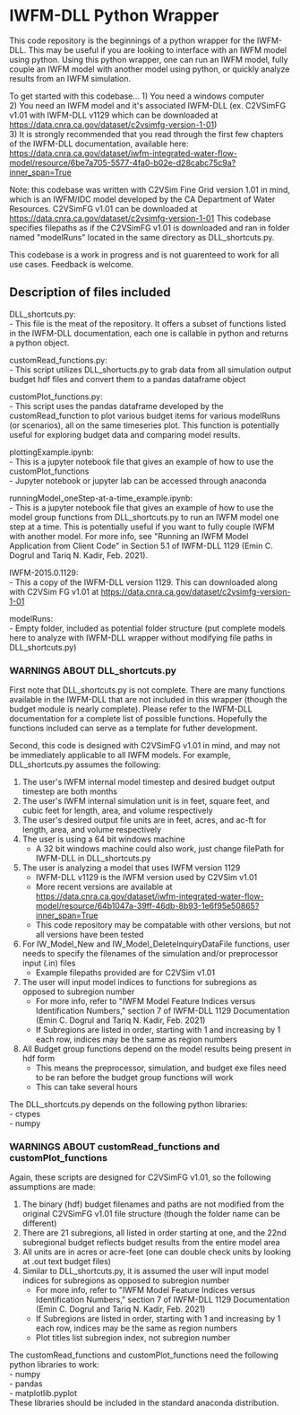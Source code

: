 # IWFM-DLL Python Wrapper
This code repository is the beginnings of a python wrapper for the IWFM-DLL. This may be useful if you are looking to interface with an IWFM model using python. Using this python wrapper, one can run an IWFM model, fully couple an IWFM model with another model using python, or quickly analyze results from an IWFM simulation.

To get started with this codebase...
    1) You need a windows computer  
    2) You need an IWFM model and it's associated IWFM-DLL (ex. C2VSimFG v1.01 with IWFM-DLL v1129 which can be downloaded at https://data.cnra.ca.gov/dataset/c2vsimfg-version-1-01)  
    3) It is strongly recommended that you read through the first few chapters of the IWFM-DLL documentation, available here: https://data.cnra.ca.gov/dataset/iwfm-integrated-water-flow-model/resource/6be7a705-5577-4fa0-b02e-d28cabc75c9a?inner_span=True  

Note: this codebase was written with C2VSim Fine Grid version 1.01 in mind, which is an IWFM/IDC model developed by the CA Department of Water Resources. C2VSimFG v1.01 can be downloaded at https://data.cnra.ca.gov/dataset/c2vsimfg-version-1-01
This codebase specifies filepaths as if the C2VSimFG v1.01 is downloaded and ran in folder named "modelRuns" located in the same directory as DLL_shortcuts.py.   

This codebase is a work in progress and is not guarenteed to work for all use cases. Feedback is welcome.  

## Description of files included
DLL_shortcuts.py:  
    - This file is the meat of the repository. It offers a subset of functions listed in the IWFM-DLL documentation, each one is callable in python and returns a python object.  
    
customRead_functions.py:  
    - This script utilizes DLL_shortucts.py to grab data from all simulation output budget hdf files and convert them to a pandas dataframe object  

customPlot_functions.py:      
    - This script uses the pandas dataframe developed by the customRead_function to plot various budget items for various modelRuns (or scenarios), all on the same timeseries plot. This function is potentially useful for exploring budget data and comparing model results.  

plottingExample.ipynb:  
    - This is a jupyter notebook file that gives an example of how to use the customPlot_functions  
    - Jupyter notebook or jupyter lab can be accessed through anaconda  

runningModel_oneStep-at-a-time_example.ipynb:  
    - This is a jupyter notebook file that gives an example of how to use the model group functions from DLL_shortcuts.py to run an IWFM model one step at a time. This is potentially useful if you want to fully couple IWFM with another model. For more info, see "Running an IWFM Model Application from Client Code" in Section 5.1 of IWFM-DLL 1129 (Emin C. Dogrul and Tariq N. Kadir, Feb. 2021).  

IWFM-2015.0.1129:  
    - This a copy of the IWFM-DLL version 1129. This can downloaded along with C2VSim FG v1.01 at https://data.cnra.ca.gov/dataset/c2vsimfg-version-1-01  
    
modelRuns:  
    - Empty folder, included as potential folder structure (put complete models here to analyze with IWFM-DLL wrapper without modifying file paths in DLL_shortcuts.py)  

### WARNINGS ABOUT DLL_shortcuts.py  
First note that DLL_shortcuts.py is not complete. There are many functions available in the IWFM-DLL that are not included in this wrapper (though the budget module is nearly complete). Please refer to the IWFM-DLL documentation for a complete list of possible functions. Hopefully the functions included can serve as a template for futher development.  

Second, this code is designed with C2VSimFG v1.01 in mind, and may not be immediately applicable to all IWFM models. For example, DLL_shortcuts.py assumes the following:  
1) The user's IWFM internal model timestep and desired budget output timestep are both months
2) The user's IWFM internal simulation unit is in feet, square feet, and cubic feet for length, area, and volume respectively
3) The user's desired output file units are in feet, acres, and ac-ft for length, area, and volume respectively
4) The user is using a 64 bit windows machine
    - A 32 bit windows machine could also work, just change filePath for IWFM-DLL in DLL_shortcuts.py
5) The user is analyzing a model that uses IWFM version 1129
    - IWFM-DLL v1129 is the IWFM version used by C2VSim v1.01
    - More recent versions are available at https://data.cnra.ca.gov/dataset/iwfm-integrated-water-flow-model/resource/64b1047a-39ff-46db-8b93-1e6f95e50865?inner_span=True
    - This code repository may be compatable with other versions, but not all versions have been tested
6) For IW_Model_New and IW_Model_DeleteInquiryDataFile functions, user needs to specify the filenames of the simulation and/or preprocessor input (.in) files
    - Example filepaths provided are for C2VSim v1.01
7) The user will input model indices to functions for subregions as opposed to subregion number
    - For more info, refer to "IWFM Model Feature Indices versus Identification Numbers," section 7 of IWFM-DLL 1129 Documentation (Emin C. Dogrul and Tariq N. Kadir, Feb. 2021)
    - If Subregions are listed in order, starting with 1 and increasing by 1 each row, indices may be the same as region numbers
8) All Budget group functions depend on the model results being present in hdf form
    - This means the preprocessor, simulation, and budget exe files need to be ran before the budget group functions will work
    - This can take several hours

The DLL_shortcuts.py depends on the following python libraries:  
    - ctypes  
    - numpy  

### WARNINGS ABOUT customRead_functions and customPlot_functions  
Again, these scripts are designed for C2VSimFG v1.01, so the following assumptions are made:  
1) The binary (hdf) budget filenames and paths are not modified from the original C2VSimFG v1.01 file structure (though the folder name can be different)
2) There are 21 subregions, all listed in order starting at one, and the 22nd subregional budget reflects budget results from the entire model area
3) All units are in acres or acre-feet (one can double check units by looking at .out text budget files)
4) Similar to  DLL_shortcuts.py, it is assumed the user will input model indices for subregions as opposed to subregion number
    - For more info, refer to "IWFM Model Feature Indices versus Identification Numbers," section 7 of IWFM-DLL 1129 Documentation (Emin C. Dogrul and Tariq N. Kadir, Feb. 2021)  
    - If Subregions are listed in order, starting with 1 and increasing by 1 each row, indices may be the same as region numbers  
    - Plot titles list subregion index, not subregion number  

The customRead_functions and customPlot_functions need the following python libraries to work:  
    - numpy  
    - pandas  
    - matplotlib.pyplot   
These libraries should be included in the standard anaconda distribution.  
